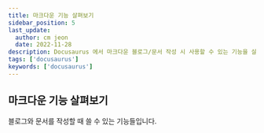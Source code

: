 ```yaml
---
title: 마크다운 기능 살펴보기
sidebar_position: 5
last_update:
  author: cm jeon
  date: 2022-11-28
description: Docusaurus 에서 마크다운 블로그/문서 작성 시 사용할 수 있는 기능을 살펴봅니다.
tags: ['docusaurus']
keywords: ['docusaurus']
---
```


## 마크다운 기능 살펴보기

블로그와 문서를 작성할 때 쓸 수 있는 기능들입니다.